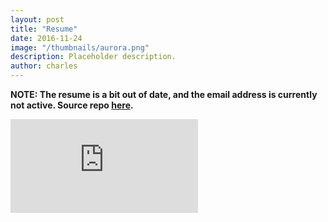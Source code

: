```yaml
---
layout: post
title: "Resume"
date: 2016-11-24
image: "/thumbnails/aurora.png"
description: Placeholder description.
author: charles
---
```


**NOTE: The resume is a bit out of date, and the email address is currently not active. Source repo [here](https://github.com/chizarlicious/resume).**

<div class="pdf">
    <iframe frameborder="0" class="pdf" src="https://docs.google.com/viewer?url=http://charles.uno/assets/images/resume/resume.pdf&embedded=true"></iframe>
</div>
